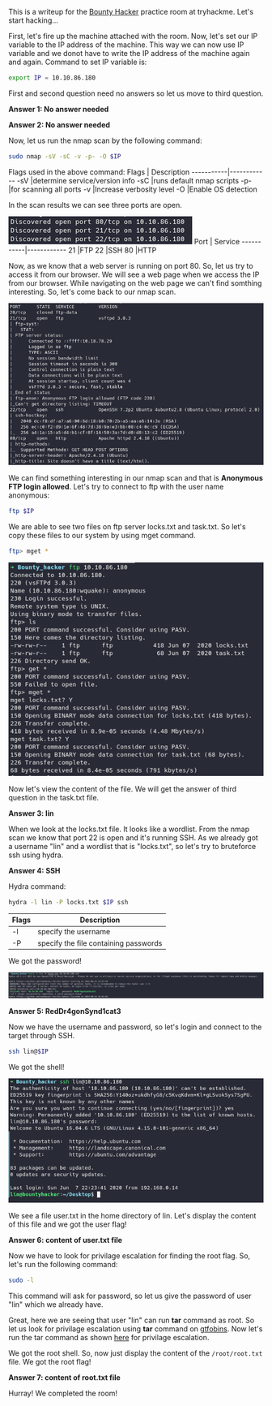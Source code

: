 This is a writeup for the [Bounty Hacker](https://tryhackme.com/room/attackerkb) practice room at tryhackme. Let's start hacking...

First, let's fire up the machine attached with the room. Now, let's set our IP variable to the IP address of the machine. This way we can now use IP variable and we donot have to write the IP address of the machine again and again. Command to set IP variable is:

```bash
export IP = 10.10.86.180
```
First and second question need no answers so let us move to third question.

**Answer 1: No answer needed**

**Answer 2: No answer needed**

Now, let us run the nmap scan by the following command:

```bash
sudo nmap -sV -sC -v -p- -O $IP
```
Flags used in the above command:
Flags      | Description
-----------|------------
-sV        |determine service/version info
-sC        |runs default nmap scripts
-p-        |for scanning all ports
-v         |Increase verbosity level
-O         |Enable OS detection

In the scan results we can see three ports are open.

![nmap](https://github.com/Kartik-Dixit/THM/blob/main/Bounty_hacker/images/nmap.png)
Port       | Service
-----------|------------
21         |FTP
22         |SSH
80         |HTTP

Now, as we know that a web server is running on port 80. So, let us try to access it from our browser. We will see a web page when we access the IP from our browser. While navigating on the web page we can't find somthing interesting. So, let's come back to our nmap scan.

![nmap_script](https://github.com/Kartik-Dixit/THM/blob/main/Bounty_hacker/images/script.png)

We can find something interesting in our nmap scan and that is **Anonymous FTP login allowed**. Let's try to connect to ftp with the user name anonymous:
```bash
ftp $IP
```

We are able to see two files on ftp server locks.txt and task.txt. So let's copy these files to our system by using mget command.
```bash
ftp> mget *
```
![ftp](https://github.com/Kartik-Dixit/THM/blob/main/Bounty_hacker/images/ftp.png)

Now let's view the content of the file. We will get the answer of third question in the task.txt file.

**Answer 3: lin**

When we look at the locks.txt file. It looks like a wordlist. From the nmap scan we know that port 22 is open and it's running SSH. As we already got a username "lin" and a wordlist that is "locks.txt", so let's try to bruteforce ssh using hydra.

**Answer 4: SSH**

Hydra command:
```bash
hydra -l lin -P locks.txt $IP ssh
```
Flags      | Description
-----------|------------
-l         |specify the username
-P         |specify the file containing passwords

We got the password!

![ftp](https://github.com/Kartik-Dixit/THM/blob/main/Bounty_hacker/images/hydra.png)

**Answer 5: RedDr4gonSynd1cat3**

Now we have the username and password, so let's login and connect to the target through SSH. 
```bash
ssh lin@$IP
```
We got the shell!

![ftp](https://github.com/Kartik-Dixit/THM/blob/main/Bounty_hacker/images/ssh.png)

We see a file user.txt in the home directory of lin. Let's display the content of this file and we got the user flag!

**Answer 6: content of user.txt file**

Now we have to look for privilage escalation for finding the root flag. So, let's run the following command:
```bash
sudo -l
```
This command will ask for password, so let us give the password of user "lin" which we already have.

Great, here we are seeing that user "lin" can run **tar** command as root. So let us look for privilage escalation using **tar** command on [gtfobins](https://gtfobins.github.io/gtfobins/tar/#sudo). Now let's run the tar command as shown [here](https://gtfobins.github.io/gtfobins/tar/#sudo) for privilage escalation. 

We got the root shell. So, now just display the content of the `/root/root.txt` file. We got the root flag!

**Answer 7: content of root.txt file**

Hurray! We completed the room!

